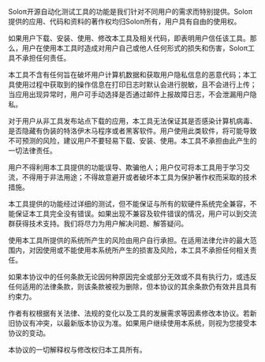 Soloπ开源自动化测试工具的功能是我们针对不同用户的需求而特别提供。Soloπ提供的应用、代码和资料的著作权均归Soloπ所有，用户具有自由的使用权。

如果用户下载、安装、使用、修改本工具及相关代码，即表明用户信任该工具。那么，用户在使用本工具时造成对用户自己或他人任何形式的损失和伤害，Soloπ工具不承担任何责任。

本工具不含有任何旨在破坏用户计算机数据和获取用户隐私信息的恶意代码；本工具使用过程中获取到的操作信息在打印日志时默认会进行脱敏，且不会进行上传；当应用出现异常时，用户可手动选择是否通过邮件上报故障日志，不会泄漏用户隐私。

对于用户从非工具发布站点下载的应用，本工具无法保证其是否感染计算机病毒、是否隐藏有伪装的特洛伊木马程序或者黑客软件。用户使用此类软件，将可能导致不可预测的风险，建议用户不要轻易下载、安装、使用。本工具不承担由此产生的一切法律责任。

用户不得利用本工具提供的功能误导、欺骗他人；用户仅可将本工具用于学习交流，不得用于非法用途；不得故意避开或者破坏本工具为保护著作权而采取的技术措施。

本工具提供的功能经过详细的测试，但不能保证与所有的软硬件系统完全兼容，不能保证本工具完全没有错误。如果出现不兼容及软件错误的情况，用户可以到交流群获得技术支持。我们将尽力为用户解决问题、解答疑问。

使用本工具所提供的系统所产生的风险由用户自行承担。在适用法律允许的最大范围内，对因使用或不能使用本系统所产生的损害及风险，本工具不承担任何相关责任。

如果本协议中的任何条款无论因何种原因完全或部分无效或不具有执行力，或违反任何适用的法律条款，则该条款被视为删除，但本协议的其余条款仍有效并且具有约束力。

作者有权根据有关法律、法规的变化以及工具的发展需求等因素修改本协议。若新旧协议有冲突，以最新版本协议为准。如果用户继续使用本系统，则视为您接受本协议的变动。

本协议的一切解释权与修改权归本工具所有。